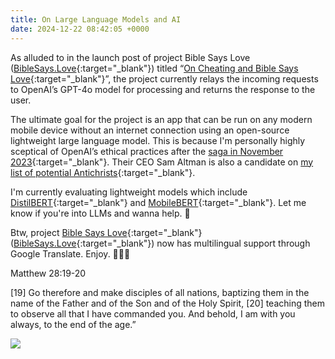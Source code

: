 ```yaml
---
title: On Large Language Models and AI
date: 2024-12-22 08:42:05 +0000
---
```


As alluded to in the launch post of project Bible Says Love ([BibleSays.Love](https://biblesays.love){:target="_blank"}) titled “[On Cheating and Bible Says Love](../on-cheating-bible-says-love){:target="_blank"}”, the project currently relays the incoming requests to OpenAI’s GPT-4o model for processing and returns the response to the user.

The ultimate goal for the project is an app that can be run on any modern mobile device without an internet connection using an open-source lightweight large language model. This is because I'm personally highly sceptical of OpenAI’s ethical practices after the [saga in November 2023](https://mashable.com/article/openai-sam-altman-saga-timeline){:target="_blank"}. Their CEO Sam Altman is also a candidate on [my list of potential Antichrists](../on-possible-antichrists){:target="_blank"}.

I'm currently evaluating lightweight models which include [DistilBERT](https://github.com/huggingface/transformers){:target="_blank"} and [MobileBERT](https://github.com/google-research/google-research/tree/master/mobilebert){:target="_blank"}. Let me know if you're into LLMs and wanna help. 🙏

Btw, project [Bible Says Love](../on-cheating-bible-says-love){:target="_blank"} ([BibleSays.Love](https://biblesays.love){:target="_blank"}) now has multilingual support through Google Translate. Enjoy. 🙏🫶😘

Matthew 28:19-20

[19] Go therefore and make disciples of all nations, baptizing them in the name of the Father and of the Son and of the Holy Spirit, [20] teaching them to observe all that I have commanded you. And behold, I am with you always, to the end of the age.”

![](/713af49c402029f2de6db02478dde8dd.jpeg)